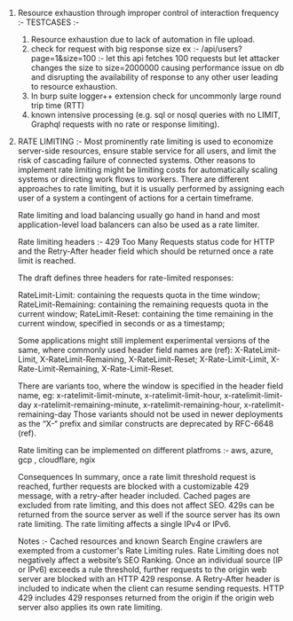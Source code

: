1. Resource exhaustion through improper control of interaction frequency :-
   TESTCASES :-
   1. Resource exhaustion due to lack of automation in file upload.
   2. check for request with big response size 
      ex :- /api/users?page=1&size=100 :- let this api fetches 100 requests 
            but let attacker changes the size to size=2000000 causing performance issue on db and 
            disrupting the availability of response to any other user leading to resource exhaustion.
   3. In burp suite logger++ extension check for uncommonly large round trip time (RTT) 
   4. known intensive processing (e.g. sql or nosql queries with no LIMIT, Graphql requests with no rate or response limiting).


2. RATE LIMITING :-
   Most prominently rate limiting is used to economize server-side resources, ensure stable service for all users, 
   and limit the risk of cascading failure of connected systems. Other reasons to implement rate limiting might be
   limiting costs for automatically scaling systems or directing work flows to workers. There are different approaches
   to rate limiting, but it is usually performed by assigning each user of a system a contingent of actions for a certain timeframe.

   Rate limiting and load balancing usually go hand in hand and most application-level load balancers can also be used 
   as a rate limiter.

   Rate limiting headers :- 
   429 Too Many Requests status code for HTTP and the Retry-After header field which should be returned once a rate limit is reached.

   The draft defines three headers for rate-limited responses:

    RateLimit-Limit: containing the requests quota in the time window;
    RateLimit-Remaining: containing the remaining requests quota in the current window;
    RateLimit-Reset: containing the time remaining in the current window, specified in seconds or as a timestamp;

    Some applications might still implement experimental versions of the same, where commonly used header field names are (ref):
    X-RateLimit-Limit, X-RateLimit-Remaining, X-RateLimit-Reset;
    X-Rate-Limit-Limit, X-Rate-Limit-Remaining, X-Rate-Limit-Reset.

    There are variants too, where the window is specified in the header field name, eg:
    x-ratelimit-limit-minute, x-ratelimit-limit-hour, x-ratelimit-limit-day
    x-ratelimit-remaining-minute, x-ratelimit-remaining-hour, x-ratelimit-remaining-day
    Those variants should not be used in newer deployments as the “X-“ prefix and similar constructs are deprecated by RFC-6648 (ref).

    Rate limiting can be implemented on different platfroms :- aws, azure, gcp , cloudflare, ngix

    Consequences
    In summary, once a rate limit threshold request is reached, further requests are blocked with a customizable 429 message, 
    with a retry-after header included. Cached pages are excluded from rate limiting, and this does not affect SEO. 429s can be 
    returned from the source server as well if the source server has its own rate limiting. The rate limiting affects a single IPv4 or IPv6.

    Notes :- 
    Cached resources and known Search Engine crawlers are exempted from a customer's Rate Limiting rules. 
    Rate Limiting does not negatively affect a website’s SEO Ranking. 
    Once an individual source (IP or IPv6) exceeds a rule threshold, further requests to the origin web server are blocked with an HTTP 429 response.
    A Retry-After header is included to indicate when the client can resume sending requests.
    HTTP 429 includes 429 responses returned from the origin if the origin web server also applies its own rate limiting.

    